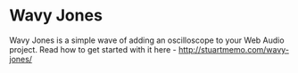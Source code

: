 Wavy Jones
==========

Wavy Jones is a simple wave of adding an oscilloscope to your Web Audio project. Read how to get started with it here - http://stuartmemo.com/wavy-jones/
